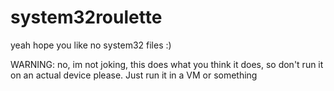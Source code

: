 # system32roulette
yeah hope you like no system32 files :)

WARNING: no, im not joking, this does what you think it does, so don't run it on an actual device please.   Just run it in a VM or something
